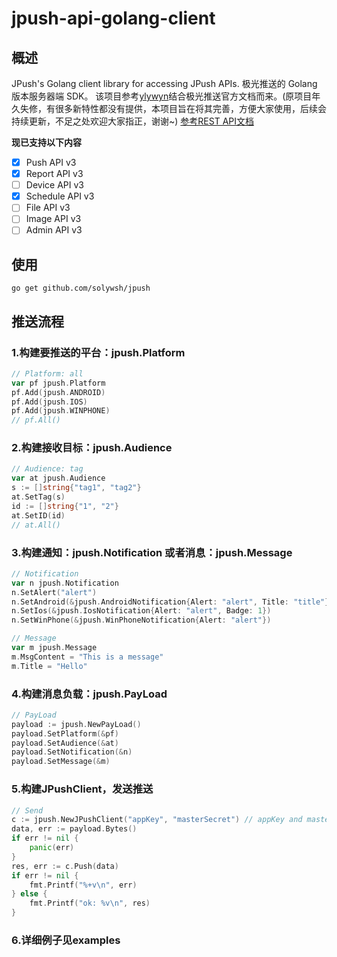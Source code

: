 # jpush-api-golang-client



## 概述
JPush's Golang client library for accessing JPush APIs. 极光推送的 Golang 版本服务器端 SDK。
该项目参考[ylywyn](https://github.com/ylywyn/jpush-api-go-client)结合极光推送官方文档而来。(原项目年久失修，有很多新特性都没有提供，本项目旨在将其完善，方便大家使用，后续会持续更新，不足之处欢迎大家指正，谢谢~)
[参考REST API文档](https://docs.jiguang.cn/jpush/server/push/server_overview/)

**现已支持以下内容**

- [x] Push API v3
- [x] Report API v3
- [ ] Device API v3
- [x] Schedule API v3
- [ ] File API v3
- [ ] Image API v3
- [ ] Admin API v3

## 使用
`go get github.com/solywsh/jpush`

## 推送流程



### 1.构建要推送的平台：jpush.Platform
```go
// Platform: all
var pf jpush.Platform
pf.Add(jpush.ANDROID)
pf.Add(jpush.IOS)
pf.Add(jpush.WINPHONE)
// pf.All()
```



### 2.构建接收目标：jpush.Audience

```go
// Audience: tag
var at jpush.Audience
s := []string{"tag1", "tag2"}
at.SetTag(s)
id := []string{"1", "2"}
at.SetID(id)
// at.All()
```



### 3.构建通知：jpush.Notification 或者消息：jpush.Message

```go
// Notification
var n jpush.Notification
n.SetAlert("alert")
n.SetAndroid(&jpush.AndroidNotification{Alert: "alert", Title: "title"})
n.SetIos(&jpush.IosNotification{Alert: "alert", Badge: 1})
n.SetWinPhone(&jpush.WinPhoneNotification{Alert: "alert"})

// Message
var m jpush.Message
m.MsgContent = "This is a message"
m.Title = "Hello"
```



### 4.构建消息负载：jpush.PayLoad

```go
// PayLoad
payload := jpush.NewPayLoad()
payload.SetPlatform(&pf)
payload.SetAudience(&at)
payload.SetNotification(&n)
payload.SetMessage(&m)
```



### 5.构建JPushClient，发送推送

```go
// Send
c := jpush.NewJPushClient("appKey", "masterSecret") // appKey and masterSecret can be gotten from https://www.jiguang.cn/
data, err := payload.Bytes()
if err != nil {
	panic(err)
}
res, err := c.Push(data)
if err != nil {
	fmt.Printf("%+v\n", err)
} else {
	fmt.Printf("ok: %v\n", res)
}
```

### 6.详细例子见examples

